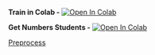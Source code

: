 __Train in Colab -__ [![Open In Colab](https://colab.research.google.com/assets/colab-badge.svg)](https://colab.research.google.com/drive/1yvl7YITz4fLONpDTkROKwSiDUmWg_dOU)

__Get Numbers Students -__ [![Open In Colab](https://colab.research.google.com/assets/colab-badge.svg)](https://colab.research.google.com/drive/1l0XisWRXdDpBxn3m1DtIaEddNeubbVnc)

[Preprocess](https://medium.com/@o.kroeger/tensorflow-mnist-and-your-own-handwritten-digits-4d1cd32bbab4)
